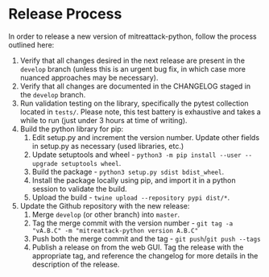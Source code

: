 # Release Process
In order to release a new version of mitreattack-python, follow the process outlined here:

1. Verify that all changes desired in the next release are present in the `develop` branch (unless this is an urgent bug fix, in which case more nuanced approaches may be necessary).
2. Verify that all changes are documented in the CHANGELOG staged in the `develop` branch.
3. Run validation testing on the library, specifically the pytest collection located in `tests/`. Please note, this test battery is exhaustive and takes a while to run (just under 3 hours at time of writing).
4. Build the python library for pip:
   1. Edit setup.py and increment the version number. Update other fields in setup.py as necessary (used libraries, etc.)
   2. Update setuptools and wheel - `python3 -m pip install --user --upgrade setuptools wheel`.
   3. Build the package - `python3 setup.py sdist bdist_wheel`.
   4. Install the package locally using pip, and import it in a python session to validate the build.
   5. Upload the build - `twine upload --repository pypi dist/*`.
5. Update the Github repository with the new release:
   1. Merge `develop` (or other branch) into `master`.
   2. Tag the merge commit with the version number - `git tag -a "vA.B.C" -m "mitreattack-python version A.B.C"`
   3. Push both the merge commit and the tag - `git push`/`git push --tags`
   4. Publish a release on from the web GUI. Tag the release with the appropriate tag, and reference the changelog for more details in the description of the release.
